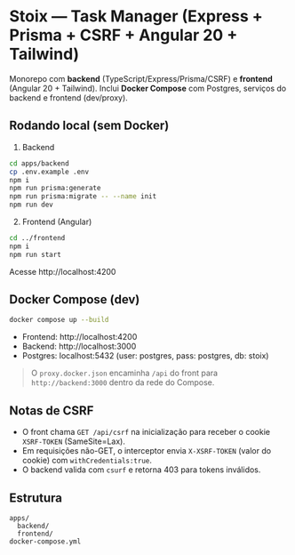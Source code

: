 # Stoix — Task Manager (Express + Prisma + CSRF + Angular 20 + Tailwind)

Monorepo com **backend** (TypeScript/Express/Prisma/CSRF) e **frontend** (Angular 20 + Tailwind).
Inclui **Docker Compose** com Postgres, serviços do backend e frontend (dev/proxy).

## Rodando local (sem Docker)
1) Backend
```bash
cd apps/backend
cp .env.example .env
npm i
npm run prisma:generate
npm run prisma:migrate -- --name init
npm run dev
```

2) Frontend (Angular)
```bash
cd ../frontend
npm i
npm run start
```
Acesse http://localhost:4200

## Docker Compose (dev)
```bash
docker compose up --build
```
- Frontend: http://localhost:4200
- Backend: http://localhost:3000
- Postgres: localhost:5432 (user: postgres, pass: postgres, db: stoix)

> O `proxy.docker.json` encaminha `/api` do front para `http://backend:3000` dentro da rede do Compose.

## Notas de CSRF
- O front chama `GET /api/csrf` na inicialização para receber o cookie `XSRF-TOKEN` (SameSite=Lax).
- Em requisições não-GET, o interceptor envia `X-XSRF-TOKEN` (valor do cookie) com `withCredentials:true`.
- O backend valida com `csurf` e retorna 403 para tokens inválidos.

## Estrutura
```
apps/
  backend/
  frontend/
docker-compose.yml
```
